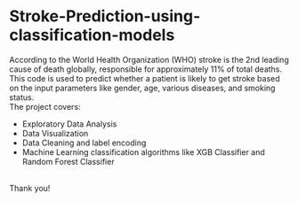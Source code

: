 # Stroke-Prediction-using-classification-models
According to the World Health Organization (WHO) stroke is the 2nd leading cause of death globally, responsible for approximately 11% of total deaths.
This code is used to predict whether a patient is likely to get stroke based on the input parameters like gender, age, various diseases, and smoking status.
<br>
The project covers:
<ul> 
  <li>Exploratory Data Analysis</li>
  <li>Data Visualization</li>
  <li>Data Cleaning and label encoding</li>
  <li>Machine Learning classification algorithms like XGB Classifier and Random Forest Classifier</li>
</ul>
<br>
Thank you!
